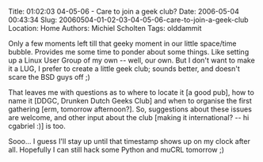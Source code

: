 Title: 01:02:03 04-05-06 - Care to join a geek club?
Date: 2006-05-04 00:43:34
Slug: 20060504-01-02-03-04-05-06-care-to-join-a-geek-club
Location: Home
Authors: Michiel Scholten
Tags: olddammit

<p>Only a few moments left till that geeky moment in our little space/time bubble. Provides me some time to ponder about some things. Like setting up a Linux User Group of my own -- well, our own. But I don't want to make it a LUG, I prefer to create a little geek club; sounds better, and doesn't scare the BSD guys off ;)</p>

<p>That leaves me with questions as to where to locate it [a good pub], how to name it [DDGC, Drunken Dutch Geeks Club] and when to organise the first gathering [erm, tomorrow afternoon?]. So, suggestions about these issues are welcome, and other input about the club [making it international? -- hi cgabriel :)] is too.</p>

<p>Sooo... I guess I'll stay up until that timestamp shows up on my clock after all. Hopefully I can still hack some Python and muCRL tomorrow ;)</p>